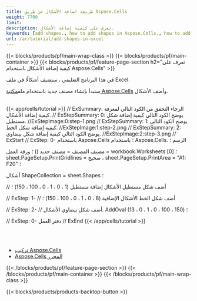 ```yaml
---
title: طريقة اضافة الأشكال عن طريق Aspose.Cells
weight: 7700
limit:
description: تعرف على كيفية إضافة الأشكال.
keywords: [add shapes., how to add shapes in Aspose.Cells., how to add shapes using Aspose.Cells]
url: /ar/tutorial/add-shapes-in-excel
---
```

{{< blocks/products/pf/main-wrap-class >}}
{{< blocks/products/pf/main-container >}}
{{< blocks/products/pf/feature-page-section h2="تعرف على كيفية إضافة الأشكال باستخدام Aspose.Cells" >}}

<p>
في هذا البرنامج التعليمي ، سنضيف أشكالًا في ملف Excel.
</p>

<p>
 سنبدأ بإنشاء مصنف جديد باستخدام ملف<a href="https://www.nuget.org/packages/Aspose.Cells">مكتبة Aspose.Cells</a> وأضف الأشكال.
</p>

<br />
{{< app/cells/tutorial >}}
// ExSummary: الرجاء التحقق من الكود التالي لمعرفة كيفية إضافة الأشكال.
// ExStepSummary: 0: يوضح الكود التالي كيفية إضافة شكل مستطيل.
//ExStepImage:0:step-1.png
// ExStepSummary: 1: يوضح الكود التالي كيفية إضافة شكل الخط.
//ExStepImage:1:step-2.png
// ExStepSummary: 2: يوضح الكود التالي كيفية إضافة شكل بيضاوي.
//ExStepImage:2:step-3.png
// ExStart
// ExStep: 0-
باستخدام Aspose.Cells ؛
باستخدام Aspose.Cells. الرسم ؛





مصنف المصنف = مصنف جديد () ؛
ورقة العمل = workbook.Worksheets [0] ؛
sheet.PageSetup.PrintGridlines = صحيح ،
sheet.PageSetup.PrintArea = "A1: F20" ؛

أشكال ShapeCollection = sheet.Shapes ؛

// أضف شكل مستطيل
الأشكال إضافة مستطيل (1 ، 0 ، 1 ، 0 ، 100 ، 150) ؛

// ExStep: 1-
// أضف شكل الخط
الأشكال الإضافية (8 ، 0 ، 1 ، 0 ، 100 ، 150) ؛

// ExStep: 2-
// أضف شكل بيضاوي
الأشكال. AddOval (13 ، 0 ، 1 ، 0 ، 100 ، 150) ؛

// ExStep: 0-
دفتر العمل
// ExEnd
{{< /app/cells/tutorial >}}
<br />

<br />
<br />
<div class="code-sample">
    <ul class="link-list">
        <li class="link-item"><a href="https://docs.aspose.com/cells/net/installation/">تركيب Aspose.Cells</a></li>
        <li class="link-item"><a href="https://products.aspose.app/cells/editor/">Aspose.Cells المحرر</a></li>
    </ul>
</div>

{{< /blocks/products/pf/feature-page-section >}}
{{< /blocks/products/pf/main-container >}}
{{< /blocks/products/pf/main-wrap-class >}}

{{< blocks/products/products-backtop-button >}}